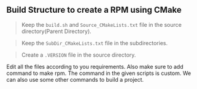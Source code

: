 ## Build Structure to create a RPM using CMake

> Keep the `build.sh` and `Source_CMakeLists.txt` file in the source directory(Parent Directory).

> Keep the `SubDir_CMakeLists.txt` file in the subdirectories.

> Create a `.VERSION` file in the source directory.

Edit all the files according to you requirements. Also make sure to add command to make rpm. The command in the given scripts is custom. We can also use some other commands to build a project.
